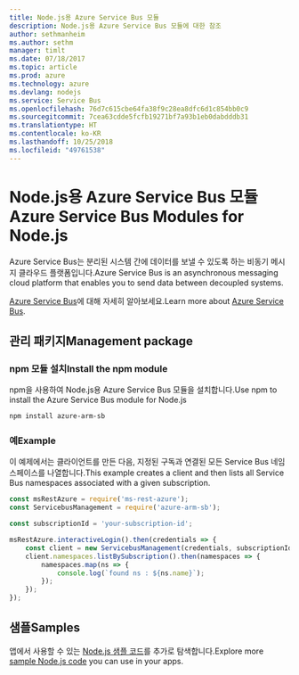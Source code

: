 ```yaml
---
title: Node.js용 Azure Service Bus 모듈
description: Node.js용 Azure Service Bus 모듈에 대한 참조
author: sethmanheim
ms.author: sethm
manager: timlt
ms.date: 07/18/2017
ms.topic: article
ms.prod: azure
ms.technology: azure
ms.devlang: nodejs
ms.service: Service Bus
ms.openlocfilehash: 76d7c615cbe64fa38f9c28ea8dfc6d1c854bb0c9
ms.sourcegitcommit: 7cea63cdde5fcfb19271bf7a93b1eb0dabdddb31
ms.translationtype: HT
ms.contentlocale: ko-KR
ms.lasthandoff: 10/25/2018
ms.locfileid: "49761538"
---
```

# <a name="azure-service-bus-modules-for-nodejs"></a><span data-ttu-id="2dcba-103">Node.js용 Azure Service Bus 모듈</span><span class="sxs-lookup"><span data-stu-id="2dcba-103">Azure Service Bus Modules for Node.js</span></span>

<span data-ttu-id="2dcba-104">Azure Service Bus는 분리된 시스템 간에 데이터를 보낼 수 있도록 하는 비동기 메시지 클라우드 플랫폼입니다.</span><span class="sxs-lookup"><span data-stu-id="2dcba-104">Azure Service Bus is an asynchronous messaging cloud platform that enables you to send data between decoupled systems.</span></span>

<span data-ttu-id="2dcba-105">[Azure Service Bus](https://docs.microsoft.com/azure/service-bus-messaging/service-bus-messaging-overview)에 대해 자세히 알아보세요.</span><span class="sxs-lookup"><span data-stu-id="2dcba-105">Learn more about [Azure Service Bus](https://docs.microsoft.com/azure/service-bus-messaging/service-bus-messaging-overview).</span></span>

## <a name="management-package"></a><span data-ttu-id="2dcba-106">관리 패키지</span><span class="sxs-lookup"><span data-stu-id="2dcba-106">Management package</span></span>

### <a name="install-the-npm-module"></a><span data-ttu-id="2dcba-107">npm 모듈 설치</span><span class="sxs-lookup"><span data-stu-id="2dcba-107">Install the npm module</span></span>

<span data-ttu-id="2dcba-108">npm을 사용하여 Node.js용 Azure Service Bus 모듈을 설치합니다.</span><span class="sxs-lookup"><span data-stu-id="2dcba-108">Use npm to install the Azure Service Bus module for Node.js</span></span>

```bash
npm install azure-arm-sb
```

### <a name="example"></a><span data-ttu-id="2dcba-109">예</span><span class="sxs-lookup"><span data-stu-id="2dcba-109">Example</span></span>

<span data-ttu-id="2dcba-110">이 예제에서는 클라이언트를 만든 다음, 지정된 구독과 연결된 모든 Service Bus 네임스페이스를 나열합니다.</span><span class="sxs-lookup"><span data-stu-id="2dcba-110">This example creates a client and then lists all Service Bus namespaces associated with a given subscription.</span></span>

```javascript
const msRestAzure = require('ms-rest-azure');
const ServicebusManagement = require('azure-arm-sb');

const subscriptionId = 'your-subscription-id';

msRestAzure.interactiveLogin().then(credentials => {
    const client = new ServicebusManagement(credentials, subscriptionId);
    client.namespaces.listBySubscription().then(namespaces => {
        namespaces.map(ns => {
            console.log(`found ns : ${ns.name}`);
        });
    });
});
```

## <a name="samples"></a><span data-ttu-id="2dcba-111">샘플</span><span class="sxs-lookup"><span data-stu-id="2dcba-111">Samples</span></span>

<span data-ttu-id="2dcba-112">앱에서 사용할 수 있는 [Node.js 샘플 코드](https://azure.microsoft.com/resources/samples/?platform=nodejs)를 추가로 탐색합니다.</span><span class="sxs-lookup"><span data-stu-id="2dcba-112">Explore more [sample Node.js code](https://azure.microsoft.com/resources/samples/?platform=nodejs) you can use in your apps.</span></span>
